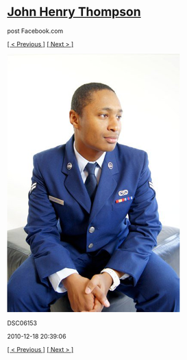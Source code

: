 # [John Henry Thompson](../README.md)
post Facebook.com

[[ < Previous ]](2010-12-18-33.md) [[ Next > ]](2010-12-18-35.md)

[![](../media/2010-12-18/Fam-2010-DSC06153.jpg)](../README.md)

DSC06153

2010-12-18 20:39:06

[[ < Previous ]](2010-12-18-33.md) [[ Next > ]](2010-12-18-35.md)